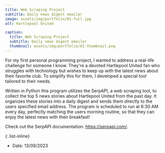 ```yaml
---
title: Web Scraping Project
subtitle: Daily news digest emailer
image: assets/img/portfolio/01-full.jpg
alt: Hartlepool United

caption:
  title: Web Scraping Project
  subtitle: Daily news digest emailer
  thumbnail: assets/img/portfolio/01-thumbnail.png
---
```

For my first personal programming project, I wanted to address a real-life challenge for someone I know. They're a devoted Hartlepool United fan who struggles with technology but wishes to keep up with the latest news about their favorite club. To simplify this for them, I developed a special tool tailored to their needs.

Written in Python this program utilizes the SerpAPI, a web scraping tool, to collect the top 5 news stories about Hartlepool United from the past day. It organizes these stories into a daily digest and sends them directly to the users specified email address. The program is scheduled to run at 6:30 AM every day, perfectly matching the users morning routine, so that they can enjoy the latest news with their breakfast!

Check out the SerpAPI documentation: https://serpapi.com/.

{:.list-inline}
- Date: 13/09/2023

